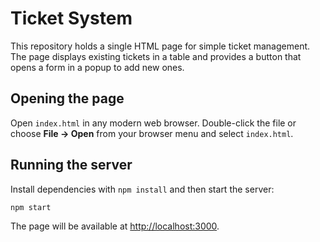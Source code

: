 # Ticket System

This repository holds a single HTML page for simple ticket management. The page displays existing tickets in a table and provides a button that opens a form in a popup to add new ones.

## Opening the page

Open `index.html` in any modern web browser. Double-click the file or choose **File → Open** from your browser menu and select `index.html`.

## Running the server

Install dependencies with `npm install` and then start the server:

```bash
npm start
```

The page will be available at [http://localhost:3000](http://localhost:3000).
